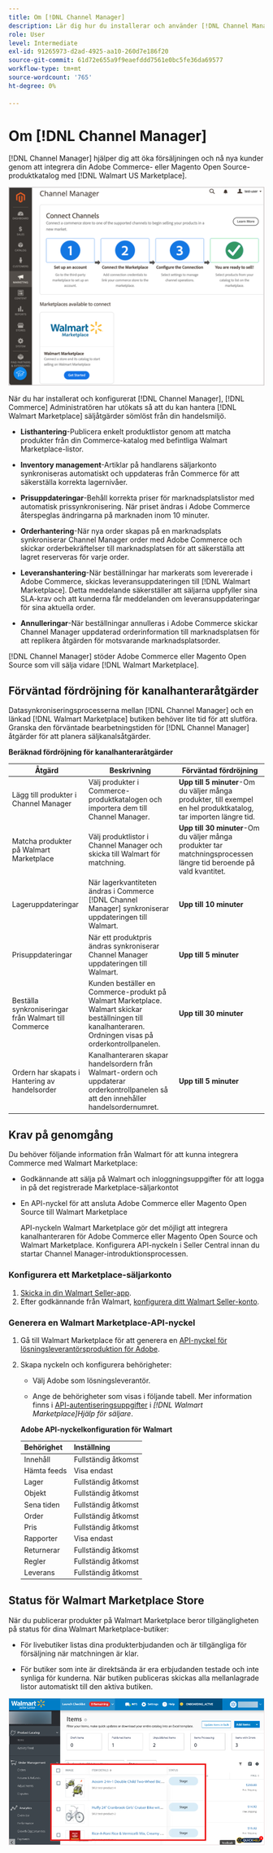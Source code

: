 ```yaml
---
title: Om [!DNL Channel Manager]
description: Lär dig hur du installerar och använder [!DNL Channel Manager] att integrera Adobe Commerce och Magento Open Source butiker med marknadsplatser från tredje part och skapa en försäljningskanal för att hantera Marketplace-listor, priser, lager och försäljning smidigt från er Commerce Admin.
role: User
level: Intermediate
exl-id: 91265973-d2ad-4925-aa10-260d7e186f20
source-git-commit: 61d72e655a9f9eaefddd7561e0bc5fe36da69577
workflow-type: tm+mt
source-wordcount: '765'
ht-degree: 0%

---
```



# Om [!DNL Channel Manager]

[!DNL Channel Manager] hjälper dig att öka försäljningen och nå nya kunder genom att integrera din Adobe Commerce- eller Magento Open Source-produktkatalog med [!DNL Walmart US Marketplace].

![[!DNL Channel Manager] tilläggsadministratörsvy](assets/channel-manager-home.png)

När du har installerat och konfigurerat [!DNL Channel Manager], [!DNL Commerce] Administratören har utökats så att du kan hantera [!DNL Walmart Marketplace] säljåtgärder sömlöst från din handelsmiljö.

* **Listhantering**-Publicera enkelt produktlistor genom att matcha produkter från din Commerce-katalog med befintliga Walmart Marketplace-listor.

* **Inventory management**-Artiklar på handlarens säljarkonto synkroniseras automatiskt och uppdateras från Commerce för att säkerställa korrekta lagernivåer.

* **Prisuppdateringar**-Behåll korrekta priser för marknadsplatslistor med automatisk prissynkronisering. När priset ändras i Adobe Commerce återspeglas ändringarna på marknaden inom 10 minuter.

* **Orderhantering**-När nya order skapas på en marknadsplats synkroniserar Channel Manager order med Adobe Commerce och skickar orderbekräftelser till marknadsplatsen för att säkerställa att lagret reserveras för varje order.

* **Leveranshantering**-När beställningar har markerats som levererade i Adobe Commerce, skickas leveransuppdateringen till [!DNL Walmart Marketplace]. Detta meddelande säkerställer att säljarna uppfyller sina SLA-krav och att kunderna får meddelanden om leveransuppdateringar för sina aktuella order.

* **Annulleringar**-När beställningar annulleras i Adobe Commerce skickar Channel Manager uppdaterad orderinformation till marknadsplatsen för att replikera åtgärden för motsvarande marknadsplatsorder.

[!DNL Channel Manager] stöder Adobe Commerce eller Magento Open Source som vill sälja vidare [!DNL Walmart Marketplace].

## Förväntad fördröjning för kanalhanteraråtgärder

Datasynkroniseringsprocesserna mellan [!DNL Channel Manager] och en länkad [!DNL Walmart Marketplace] butiken behöver lite tid för att slutföra. Granska den förväntade bearbetningstiden för [!DNL Channel Manager] åtgärder för att planera säljkanalsåtgärder.

**Beräknad fördröjning för kanalhanteraråtgärder**

| **Åtgärd** | **Beskrivning** | **Förväntad fördröjning** |
|--------------------------------------------|-----------------------------------------------------------------------------------------------------------------------------------------------|---------------------------------------------------------------------------------------------------------------------------|
| Lägg till produkter i Channel Manager | Välj produkter i Commerce-produktkatalogen och importera dem till Channel Manager. | **Upp till 5 minuter**-Om du väljer många produkter, till exempel en hel produktkatalog, tar importen längre tid. |
| Matcha produkter på Walmart Marketplace | Välj produktlistor i Channel Manager och skicka till Walmart för matchning. | **Upp till 30 minuter**-Om du väljer många produkter tar matchningsprocessen längre tid beroende på vald kvantitet. |
| Lageruppdateringar | När lagerkvantiteten ändras i Commerce [!DNL Channel Manager] synkroniserar uppdateringen till Walmart. | **Upp till 10 minuter** |
| Prisuppdateringar | När ett produktpris ändras synkroniserar Channel Manager uppdateringen till Walmart. | **Upp till 5 minuter** |
| Beställa synkroniseringar från Walmart till Commerce | Kunden beställer en Commerce-produkt på Walmart Marketplace. Walmart skickar beställningen till kanalhanteraren. Ordningen visas på orderkontrollpanelen. | **Upp till 30 minuter** |
| Ordern har skapats i Hantering av handelsorder | Kanalhanteraren skapar handelsordern från Walmart-ordern och uppdaterar orderkontrollpanelen så att den innehåller handelsordernumret. | **Upp till 5 minuter** |

## Krav på genomgång

Du behöver följande information från Walmart för att kunna integrera Commerce med Walmart Marketplace:

* Godkännande att sälja på Walmart och inloggningsuppgifter för att logga in på det registrerade Marketplace-säljarkontot

* En API-nyckel för att ansluta Adobe Commerce eller Magento Open Source till Walmart Marketplace

   API-nyckeln Walmart Marketplace gör det möjligt att integrera kanalhanteraren för Adobe Commerce eller Magento Open Source och Walmart Marketplace. Konfigurera API-nyckeln i Seller Central innan du startar Channel Manager-introduktionsprocessen.

### Konfigurera ett Marketplace-säljarkonto

1. [Skicka in din Walmart Seller-app](https://marketplace-apply.walmart.com/apply?id=0014M00001zivMpQAI).
2. Efter godkännande från Walmart, [konfigurera ditt Walmart Seller-konto](https://sellerhelp.walmart.com/seller/s/guide?article=000008219).

### Generera en Walmart Marketplace-API-nyckel

1. Gå till Walmart Marketplace för att generera en [API-nyckel för lösningsleverantörsproduktion för Adobe](https://developer.walmart.com/#preloginModal?redirectUri=https%3A%2F%2Fdeveloper.walmart.com%2Faccount%2FgenerateKey).

1. Skapa nyckeln och konfigurera behörigheter:

   * Välj Adobe som lösningsleverantör.

   * Ange de behörigheter som visas i följande tabell. Mer information finns i [API-autentiseringsuppgifter](https://sellerhelp.walmart.com/seller/s/guide?article=000006422) i *[!DNL Walmart Marketplace]Hjälp för säljare*.

   **Adobe API-nyckelkonfiguration för Walmart**

   | **Behörighet** | **Inställning** |
   |----------------|-------------|
   | Innehåll | Fullständig åtkomst |
   | Hämta feeds | Visa endast |
   | Lager | Fullständig åtkomst |
   | Objekt | Fullständig åtkomst |
   | Sena tiden | Fullständig åtkomst |
   | Order | Fullständig åtkomst |
   | Pris | Fullständig åtkomst |
   | Rapporter | Visa endast |
   | Returnerar | Fullständig åtkomst |
   | Regler | Fullständig åtkomst |
   | Leverans | Fullständig åtkomst |

## Status för Walmart Marketplace Store

När du publicerar produkter på Walmart Marketplace beror tillgängligheten på status för dina Walmart Marketplace-butiker:

* För livebutiker listas dina produkterbjudanden och är tillgängliga för försäljning när matchningen är klar.

* För butiker som inte är direktsända är era erbjudanden testade och inte synliga för kunderna. När butiken publiceras skickas alla mellanlagrade listor automatiskt till den aktiva butiken.


![[!DNL Walmart Seller Central] mellanlagrade produkter](assets/walmart-seller-central-staged.png)
